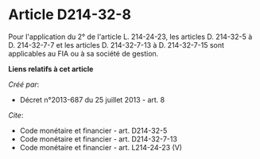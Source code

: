 # Article D214-32-8

Pour l'application du 2° de l'article L. 214-24-23, les articles D. 214-32-5 à D. 214-32-7-7 et les articles D. 214-32-7-13 à
D. 214-32-7-15 sont applicables au FIA ou à sa société de gestion.

**Liens relatifs à cet article**

_Créé par_:

  - Décret n°2013-687 du 25 juillet 2013 - art. 8

_Cite_:

  - Code monétaire et financier - art. D214-32-5
  - Code monétaire et financier - art. D214-32-7-13
  - Code monétaire et financier - art. L214-24-23 (V)
